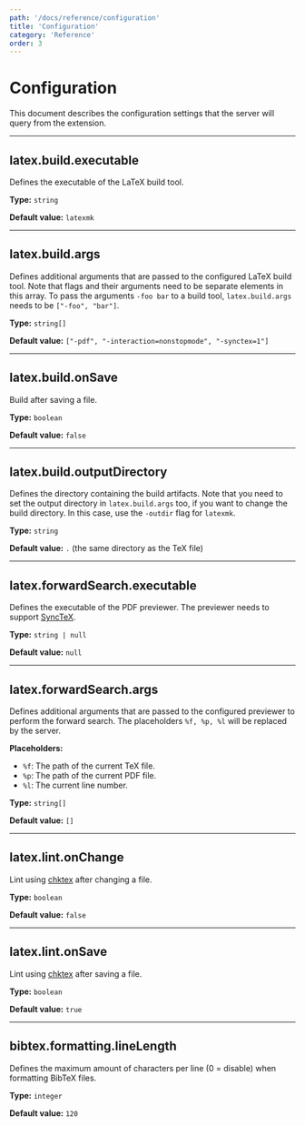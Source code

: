 ```yaml
---
path: '/docs/reference/configuration'
title: 'Configuration'
category: 'Reference'
order: 3
---
```


# Configuration

This document describes the configuration settings that the server will query from the extension.

---

## latex.build.executable

Defines the executable of the LaTeX build tool.

**Type:** `string`

**Default value:** `latexmk`

---

## latex.build.args

Defines additional arguments that are passed to the configured LaTeX build tool.
Note that flags and their arguments need to be separate
elements in this array.
To pass the arguments `-foo bar` to a build tool,
`latex.build.args` needs to be `["-foo", "bar"]`.

**Type:** `string[]`

**Default value:** `["-pdf", "-interaction=nonstopmode", "-synctex=1"]`

---

## latex.build.onSave

Build after saving a file.

**Type:** `boolean`

**Default value:** `false`

---

## latex.build.outputDirectory

Defines the directory containing the build artifacts.
Note that you need to set the output directory in `latex.build.args` too,
if you want to change the build directory.
In this case, use the `-outdir` flag for `latexmk`.

**Type:** `string`

**Default value:** `.` (the same directory as the TeX file)

---

## latex.forwardSearch.executable

Defines the executable of the PDF previewer.
The previewer needs to support [SyncTeX](http://www.tug.org/TUGboat/tb29-3/tb93laurens.pdf).

**Type:** `string | null`

**Default value:** `null`

---

## latex.forwardSearch.args

Defines additional arguments that are passed to the configured previewer to perform the forward search.
The placeholders `%f, %p, %l` will be replaced by the server.

**Placeholders:**

- `%f`: The path of the current TeX file.
- `%p`: The path of the current PDF file.
- `%l`: The current line number.

**Type:** `string[]`

**Default value:** `[]`

---

## latex.lint.onChange

Lint using [chktex](https://www.nongnu.org/chktex/) after changing a file.

**Type:** `boolean`

**Default value:** `false`

---

## latex.lint.onSave

Lint using [chktex](https://www.nongnu.org/chktex/) after saving a file.

**Type:** `boolean`

**Default value:** `true`

---

## bibtex.formatting.lineLength

Defines the maximum amount of characters per line (0 = disable) when formatting BibTeX files.

**Type:** `integer`

**Default value:** `120`
